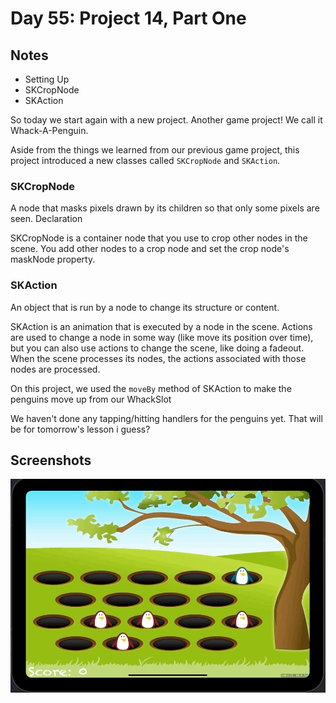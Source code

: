 # Day 55: Project 14, Part One

## Notes
- Setting Up
- SKCropNode
- SKAction

So today we start again with a new project. Another game project! We call it Whack-A-Penguin. 

Aside from the things we learned from our previous game project, this project introduced a new classes called `SKCropNode` and `SKAction`.


### SKCropNode
A node that masks pixels drawn by its children so that only some pixels are seen.
Declaration


SKCropNode is a container node that you use to crop other nodes in the scene. You add other nodes to a crop node and set the crop node's maskNode property.


### SKAction
An object that is run by a node to change its structure or content.


SKAction is an animation that is executed by a node in the scene. Actions are used to change a node in some way (like move its position over time), but you can also use actions to change the scene, like doing a fadeout. When the scene processes its nodes, the actions associated with those nodes are processed.

On this project, we used the `moveBy` method of SKAction to make the penguins move up from our WhackSlot



We haven't done any tapping/hitting handlers for the penguins yet. That will be for tomorrow's lesson i guess?

## Screenshots
![App-Screenshot](documentation/1.gif)
